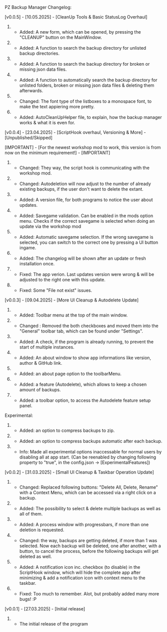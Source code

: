 PZ Backup Manager Changelog:



[v0.0.5] - [10.05.2025] - [CleanUp Tools & Basic StatusLog Overhaul]

 1. - Added: A new form, which can be opened, by pressing the "CLEANUP" button on the MainWindow.
 2. - Added: A function to search the backup directory for unlisted backup directories.
 3. - Added: A function to search the backup directory for broken or missing json data files.
 4. - Added: A function to automatically search the backup directory for unlisted folders, broken or missing json data files & deleting them afterwards.
 5. - Changed: The font type of the listboxes to a monospace font, to make the text appiering more pretty.
 6. - Added: AutoCleanUpHelper file, to explain, how the backup manager works & what it is even for.

[v0.0.4] - [23.04.2025] - [ScriptHook overhaul, Versioning & More] - [Unpublished/Skipped]

[IMPORTANT] - [For the newest workshop mod to work, this version is from now on the minimum requirement!] - [IMPORTANT]
 1. - Changed: They way, the script hook is communicating with the workshop mod. 
 2. - Changed: Autodeletion will now adjust to the number of already existing backups, if the user
			 don't want to delete the extant.
 3. - Added: A version file, for both programs to notice the user about updates. 
 4. - Added: Savegame validation. Can be enabled in the mods option menu.
			 Checks if the correct savegame is selected when doing an update via the workshop mod
 5. - Added: Automatic savegame selection. If the wrong savegame is selected,
			 you can switch to the correct one by pressing a UI button ingame.
 6. - Added: The changelog will be shown after an update or fresh installation once.
 7. - Fixed: The app verion. Last updates version were wrong & will be adjusted to the right one with this update.
 8. - Fixed: Some "File not exist" issues.

[v0.0.3] - [09.04.2025] - [More UI Cleanup & Autodelete Update]

 1. - Added: Toolbar menu at the top of the main window.
 2. - Changed : Removed the both checkboxes and moved them into the "General" toolbar tab, which can be found under "Settings".
 3. - Added: A check,  if the program is already running, to prevent the start of multiple instances.
 4. - Added: An about window to show app informations like version, author & GitHub link.
 5. - Added: an about page option to the toolbarMenu.
 6. - Added: a feature (Autodelete), which allows to keep a chosen amount of backups.
 7. - Added: a toolbar option, to access the Autodelete feature setup panel.

 Experimental:
 1. - Added: an option to compress backups to zip.
 2. - Added: an option to compress backups automatic after each backup.
 3. - Info: Made all experimental options inaccessable for normal users by disabling all at app start.
           (Can be reenabled by changing following property to "true", in the config.json -> [ExperimentalFeatures])

[v0.0.2] - [31.03.2025] - [Small UI Cleanup & Taskbar Operation Update]

1. - Changed: Replaced following buttons: "Delete All, Delete, Rename" with a Context Menu, which can be accessed via a right click on a backup.
2. - Added: The possibility to select & delete multiple backups as well as all of them.
3. - Added: A process window with progressbars, if more than one deletion is requested.
4. - Changed: the way, backups are getting deleted, if more than 1 was selected. Now each backup will be deleted, one after another, with a button, to cancel the process, before the following backups will get deleted as well.
5. - Added: A notification icon inc. checkbox (to disable) in the ScriptHook window, which will hide the complete app after minimizing & add a notification icon with context menu to the taskbar.
6. - Fixed: Too much to remember. Alot, but probably added many more bugs! :P

[v0.0.1] - [27.03.2025] - [Initial release]

1. - The initial release of the program